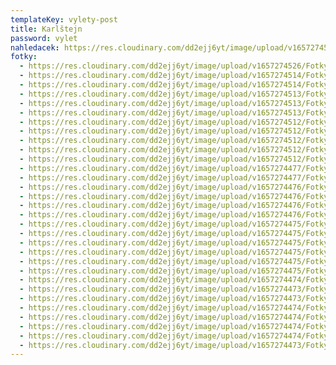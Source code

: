 ```yaml
---
templateKey: vylety-post
title: Karlštejn
password: vylet
nahledacek: https://res.cloudinary.com/dd2ejj6yt/image/upload/v1657274513/Fotky/VyletKarlstejn/vylet_karlstejn_011_lt8on2.jpg
fotky:
  - https://res.cloudinary.com/dd2ejj6yt/image/upload/v1657274526/Fotky/VyletKarlstejn/vylet_karlstejn_001_ywzqxu.jpg
  - https://res.cloudinary.com/dd2ejj6yt/image/upload/v1657274514/Fotky/VyletKarlstejn/vylet_karlstejn_010_e4b19y.jpg
  - https://res.cloudinary.com/dd2ejj6yt/image/upload/v1657274514/Fotky/VyletKarlstejn/vylet_karlstejn_009_otopgf.jpg
  - https://res.cloudinary.com/dd2ejj6yt/image/upload/v1657274513/Fotky/VyletKarlstejn/vylet_karlstejn_007_zukghl.jpg
  - https://res.cloudinary.com/dd2ejj6yt/image/upload/v1657274513/Fotky/VyletKarlstejn/vylet_karlstejn_011_lt8on2.jpg
  - https://res.cloudinary.com/dd2ejj6yt/image/upload/v1657274513/Fotky/VyletKarlstejn/vylet_karlstejn_008_jtir9g.jpg
  - https://res.cloudinary.com/dd2ejj6yt/image/upload/v1657274512/Fotky/VyletKarlstejn/vylet_karlstejn_002_kuspzn.jpg
  - https://res.cloudinary.com/dd2ejj6yt/image/upload/v1657274512/Fotky/VyletKarlstejn/vylet_karlstejn_005_prbg4a.jpg
  - https://res.cloudinary.com/dd2ejj6yt/image/upload/v1657274512/Fotky/VyletKarlstejn/vylet_karlstejn_004_zk1beb.jpg
  - https://res.cloudinary.com/dd2ejj6yt/image/upload/v1657274512/Fotky/VyletKarlstejn/vylet_karlstejn_006_bief9r.jpg
  - https://res.cloudinary.com/dd2ejj6yt/image/upload/v1657274512/Fotky/VyletKarlstejn/vylet_karlstejn_003_lzseke.jpg
  - https://res.cloudinary.com/dd2ejj6yt/image/upload/v1657274477/Fotky/VyletKarlstejn/vylet_karlstejn_015_rmcf88.jpg
  - https://res.cloudinary.com/dd2ejj6yt/image/upload/v1657274477/Fotky/VyletKarlstejn/vylet_karlstejn_014_w0npyo.jpg
  - https://res.cloudinary.com/dd2ejj6yt/image/upload/v1657274476/Fotky/VyletKarlstejn/vylet_karlstejn_013_edcaht.jpg
  - https://res.cloudinary.com/dd2ejj6yt/image/upload/v1657274476/Fotky/VyletKarlstejn/vylet_karlstejn_017_glusow.jpg
  - https://res.cloudinary.com/dd2ejj6yt/image/upload/v1657274476/Fotky/VyletKarlstejn/vylet_karlstejn_016_rfm7ka.jpg
  - https://res.cloudinary.com/dd2ejj6yt/image/upload/v1657274476/Fotky/VyletKarlstejn/vylet_karlstejn_019_lxtwuk.jpg
  - https://res.cloudinary.com/dd2ejj6yt/image/upload/v1657274475/Fotky/VyletKarlstejn/vylet_karlstejn_018_frgixb.jpg
  - https://res.cloudinary.com/dd2ejj6yt/image/upload/v1657274475/Fotky/VyletKarlstejn/vylet_karlstejn_022_jbrc1t.jpg
  - https://res.cloudinary.com/dd2ejj6yt/image/upload/v1657274475/Fotky/VyletKarlstejn/vylet_karlstejn_021_jpk7n0.jpg
  - https://res.cloudinary.com/dd2ejj6yt/image/upload/v1657274475/Fotky/VyletKarlstejn/vylet_karlstejn_020_msytca.jpg
  - https://res.cloudinary.com/dd2ejj6yt/image/upload/v1657274475/Fotky/VyletKarlstejn/vylet_karlstejn_029_iogzav.jpg
  - https://res.cloudinary.com/dd2ejj6yt/image/upload/v1657274475/Fotky/VyletKarlstejn/vylet_karlstejn_023_aigf2l.jpg
  - https://res.cloudinary.com/dd2ejj6yt/image/upload/v1657274474/Fotky/VyletKarlstejn/vylet_karlstejn_024_upa8d5.jpg
  - https://res.cloudinary.com/dd2ejj6yt/image/upload/v1657274473/Fotky/VyletKarlstejn/vylet_karlstejn_030_yk32pn.jpg
  - https://res.cloudinary.com/dd2ejj6yt/image/upload/v1657274473/Fotky/VyletKarlstejn/vylet_karlstejn_012_ckt5oo.jpg
  - https://res.cloudinary.com/dd2ejj6yt/image/upload/v1657274474/Fotky/VyletKarlstejn/vylet_karlstejn_028_h5ld5k.jpg
  - https://res.cloudinary.com/dd2ejj6yt/image/upload/v1657274474/Fotky/VyletKarlstejn/vylet_karlstejn_026_zcwmqo.jpg
  - https://res.cloudinary.com/dd2ejj6yt/image/upload/v1657274474/Fotky/VyletKarlstejn/vylet_karlstejn_027_omhag3.jpg
  - https://res.cloudinary.com/dd2ejj6yt/image/upload/v1657274474/Fotky/VyletKarlstejn/vylet_karlstejn_025_v3uggz.jpg
  - https://res.cloudinary.com/dd2ejj6yt/image/upload/v1657274473/Fotky/VyletKarlstejn/vylet_karlstejn_031_pvxadu.jpg
---
```

